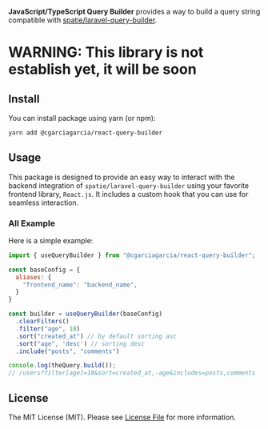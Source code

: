 
<p>
    <b>JavaScript/TypeScript Query Builder</b>
    provides a way to build a query string compatible with
    <a href="https://github.com/spatie/laravel-query-builder">spatie/laravel-query-builder</a>.
</p>

# WARNING: This library is not establish yet, it will be soon

## Install

You can install package using yarn (or npm):

```bash
yarn add @cgarciagarcia/react-query-builder
```

## Usage

This package is designed to provide an easy way to interact with the backend integration
of `spatie/laravel-query-builder`
using your favorite frontend library, `React.js`. It includes a custom hook that you can use for seamless interaction.

### All Example

Here is a simple example:

```js
import { useQueryBuilder } from "@cgarciagarcia/react-query-builder";

const baseConfig = {
  aliases: {
    "frontend_name": "backend_name",
  }
}

const builder = useQueryBuilder(baseConfig)
  .clearFilters()
  .filter("age", 18)
  .sort("created_at") // by default sorting asc
  .sort("age", 'desc') // sorting desc
  .include("posts", "comments")

console.log(theQuery.build());
// /users?filter[age]=18&sort=created_at,-age&includes=posts,comments
```

## License

The MIT License (MIT). Please see [License File](LICENSE) for more information.
